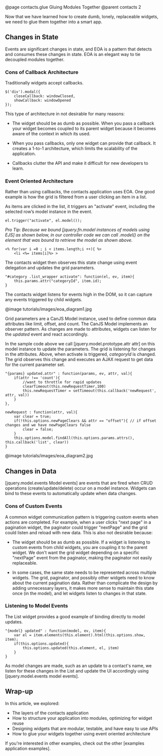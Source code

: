 @page contacts.glue Gluing Modules Together
@parent contacts 2

Now that we have learned how to create dumb, lonely, replaceable widgets, we need to glue them together into a smart app.

## Changes in State

Events are significant changes in state, and EOA is a pattern that detects and consumes these changes in state.  EOA is an elegant way to tie decoupled modules together.

### Cons of Callback Architecture

Traditionally widgets accept callbacks.  

	$('div').modal({
		closeCallback: windowClosed,
		showCallback: windowOpened
	});

This type of architecture in not desirable for many reasons:

* The widget should be as dumb as possible.  When you pass a callback your widget becomes coupled to its parent widget because it becomes aware of the context in which its used.

* When you pass callbacks, only one widget can provide that callback.  It creates a 1-to-1 architecture, which limits the scalability of the application.

* Callbacks clutter the API and make it difficult for new developers to learn.

### Event Oriented Architecture

Rather than using callbacks, the contacts application uses EOA. One good example is how the grid is filtered from a user clicking an item in a list.

As items are clicked in the list, it triggers an "activate" event, including the selected row’s model instance in the event.  

	el.trigger("activate", el.model());

_Pro Tip:  Because we bound [jquery.fn.model instances of models using EJS] as shown below, in our controller code we can call .model() on the element that was bound to retrieve the model as shown above._

	<% for(var i =0 ; i < items.length;i ++){ %>
  		<li <%= items[i]%> >

The contacts widget then observes this state change using event delegation and updates the grid parameters.

	"#category .list_wrapper activate": function(el, ev, item){
		this.params.attr("categoryId", item.id);
	}
	
The contacts widget listens for events high in the DOM, so it can capture any events triggered by child widgets.

@image tutorials/images/eoa_diagram1.jpg


Grid parameters are a CanJS Model instance, used to define common data attributes like limit, offset, and count.  The CanJS Model implements an observer pattern. As changes are made to attributes, widgets can listen for the _updated_ event and react accordingly.

In the sample code above we call [jquery.model.prototype.attr attr] on this model instance to update the parameters.  The grid is listening for changes in the attributes.  Above, when activate is triggered, _categoryId_ is changed.  The grid observes this change and executes an AJAX request to get data for the current parameter set. 

	"{params} updated.attr" : function(params, ev, attr, val){
		if(attr !== 'count'){
			//want to throttle for rapid updates
			clearTimeout(this.newRequestTimer,100)
			this.newRequestTimer = setTimeout(this.callback('newRequest', attr, val))
		}
	},
	
	newRequest : function(attr, val){
		var clear = true; 
		if(!this.options.newPageClears && attr == "offset"){ // if offset changes and we have newPageClears false
			clear = false;
		} 
		this.options.model.findAll(this.options.params.attrs(), this.callback('list', clear))
	}


@image tutorials/images/eoa_diagram2.jpg

## Changes in Data

[jquery.model.events Model events] are events that are fired when CRUD operations (create/update/delete) occur on a model instance.  Widgets can bind to these events to automatically update when data changes.

### Cons of Custom Events

A common widget communication pattern is triggering custom events when actions are completed.  For example, when a user clicks "next page" in a pagination widget, the paginator could trigger "nextPage" and the grid could listen and reload with new data.  This is also not desirable because:

* The widget should be as dumb as possible.  If a widget is listening to custom events from child widgets, you are coupling it to the parent widget.  We don't want the grid widget depending on a specific "nextPage" event from the paginator, making the paginator not easily replaceable.

* In some cases, the same state needs to be represented across multiple widgets. The grid, paginator, and possibly other widgets need to know about the current pagination data.  Rather than complicate the design by adding unnecessary layers, it makes more sense to maintain this state once (in the model), and let widgets listen to changes in that state.

### Listening to Model Events

The List widget provides a good example of binding directly to model updates.

	"{model} updated" : function(model, ev, item){
    	var el = item.elements(this.element).html(this.options.show, item);
    	if(this.options.updated){
        	this.options.updated(this.element, el, item)
    	}
	}

As model changes are made, such as an update to a contact's name, we listen for these changes in the List and update the UI accordingly using [jquery.model.events model events].

## Wrap-up

In this article, we explored:

* The layers of the contacts application
* How to structure your application into modules, optimizing for widget reuse
* Designing widgets that are modular, testable, and have easy to use APIs
* How to glue your widgets together using event oriented architecture

If you're interested in other examples, check out the other [examples application examples].